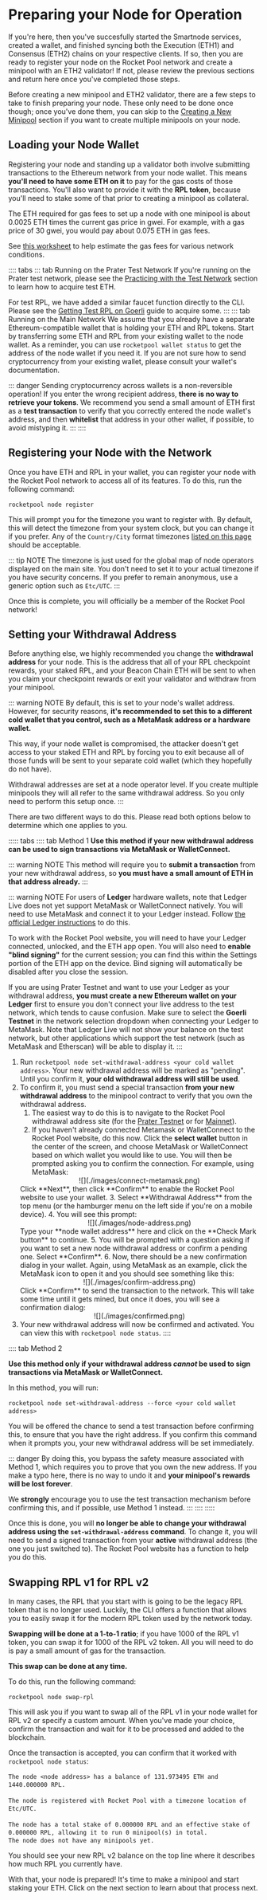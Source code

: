 # Preparing your Node for Operation

If you're here, then you've succesfully started the Smartnode services, created a wallet, and finished syncing both the Execution (ETH1) and Consensus (ETH2) chains on your respective clients. 
If so, then you are ready to register your node on the Rocket Pool network and create a minipool with an ETH2 validator!
If not, please review the previous sections and return here once you've completed those steps.

Before creating a new minipool and ETH2 validator, there are a few steps to take to finish preparing your node.
These only need to be done once though; once you've done them, you can skip to the [Creating a New Minipool](./create-validator.md) section if you want to create multiple minipools on your node.


## Loading your Node Wallet

Registering your node and standing up a validator both involve submitting transactions to the Ethereum network from your node wallet.
This means **you'll need to have some ETH on it** to pay for the gas costs of those transactions.
You'll also want to provide it with the **RPL token**, because you'll need to stake some of that prior to creating a minipool as collateral.

The ETH required for gas fees to set up a node with one minipool is about 0.0025 ETH times the current gas price in gwei.
For example, with a gas price of 30 gwei, you would pay about 0.075 ETH in gas fees.

See [this worksheet](https://docs.google.com/spreadsheets/d/1loB9U8wCIJn73a1DsR-mJJ9PQaYWMlF9asNc7BgM_zc/edit#gid=1413609552https://docs.google.com/spreadsheets/d/1loB9U8wCIJn73a1DsR-mJJ9PQaYWMlF9asNc7BgM_zc/edit#gid=1413609552 ) to help estimate the gas fees for various network conditions.

:::: tabs
::: tab Running on the Prater Test Network
If you're running on the Prater test network, please see the [Practicing with the Test Network](../testnet/overview.md) section to learn how to acquire test ETH.

For test RPL, we have added a similar faucet function directly to the CLI.
Please see the [Getting Test RPL on Goerli](../testnet/overview.md#getting-test-rpl-on-goerli) guide to acquire some.
:::
::: tab Running on the Main Network
We assume that you already have a separate Ethereum-compatible wallet that is holding your ETH and RPL tokens.
Start by transferring some ETH and RPL from your existing wallet to the node wallet.
As a reminder, you can use `rocketpool wallet status` to get the address of the node wallet if you need it.
If you are not sure how to send cryptocurrency from your existing wallet, please consult your wallet's documentation.

::: danger
Sending cryptocurrency across wallets is a non-reversible operation!
If you enter the wrong recipient address, **there is no way to retrieve your tokens**.
We recommend you send a small amount of ETH first as a **test transaction** to verify that you correctly entered the node wallet's address, and then **whitelist** that address in your other wallet, if possible, to avoid mistyping it.
:::
::::


## Registering your Node with the Network

Once you have ETH and RPL in your wallet, you can register your node with the Rocket Pool network to access all of its features.
To do this, run the following command:

```
rocketpool node register
```

This will prompt you for the timezone you want to register with.
By default, this will detect the timezone from your system clock, but you can change it if you prefer.
Any of the `Country/City` format timezones [listed on this page](https://en.wikipedia.org/wiki/List_of_tz_database_time_zones) should be acceptable.

::: tip NOTE
The timezone is just used for the global map of node operators displayed on the main site.
You don't need to set it to your actual timezone if you have security concerns.
If you prefer to remain anonymous, use a generic option such as `Etc/UTC`.
:::

Once this is complete, you will officially be a member of the Rocket Pool network!


## Setting your Withdrawal Address

Before anything else, we highly recommended you change the **withdrawal address** for your node.
This is the address that all of your RPL checkpoint rewards, your staked RPL, and your Beacon Chain ETH will be sent to when you claim your checkpoint rewards or exit your validator and withdraw from your minipool.

::: warning NOTE
By default, this is set to your node's wallet address.
However, for security reasons, **it's recommended to set this to a different cold wallet that you control, such as a MetaMask address or a hardware wallet.**

This way, if your node wallet is compromised, the attacker doesn't get access to your staked ETH and RPL by forcing you to exit because all of those funds will be sent to your separate cold wallet (which they hopefully do not have).

Withdrawal addresses are set at a node operator level. If you create multiple minipools they will all refer to the same withdrawal address. So you only need to perform this setup once.
:::

There are two different ways to do this.
Please read both options below to determine which one applies to you.

::::: tabs
:::: tab Method 1
**Use this method if your new withdrawal address can be used to sign transactions via MetaMask or WalletConnect.**

::: warning NOTE
This method will require you to **submit a transaction** from your new withdrawal address, so **you must have a small amount of ETH in that address already.**
:::

::: warning NOTE
For users of **Ledger** hardware wallets, note that Ledger Live does not yet support MetaMask or WalletConnect natively.
You will need to use MetaMask and connect it to your Ledger instead.
Follow [the official Ledger instructions](https://www.ledger.com/academy/security/the-safest-way-to-use-metamask) to do this.

To work with the Rocket Pool website, you will need to have your Ledger connected, unlocked, and the ETH app open.
You will also need to **enable "blind signing"** for the current session; you can find this within the Settings portion of the ETH app on the device.
Bind signing will automatically be disabled after you close the session.

If you are using Prater Testnet and want to use your Ledger as your withdrawal address, **you must create a new Ethereum wallet on your Ledger** first to ensure you don't connect your live address to the test network, which tends to cause confusion.
Make sure to select the **Goerli Testnet** in the network selection dropdown when connecting your Ledger to MetaMask.
Note that Ledger Live will not show your balance on the test network, but other applications which support the test network (such as MetaMask and Etherscan) will be able to display it.
:::

1. Run `rocketpool node set-withdrawal-address <your cold wallet address>`. Your new withdrawal address will be marked as "pending". Until you confirm it, **your old withdrawal address will still be used**.
2. To confirm it, you must send a special transaction **from your new withdrawal address** to the minipool contract to verify that you own the withdrawal address.
   1. The easiest way to do this is to navigate to the Rocket Pool withdrawal address site (for the [Prater Testnet](https://testnet.rocketpool.net/withdrawal/) or for [Mainnet](https://stake.rocketpool.net/withdrawal/)).
   2. If you haven't already connected Metamask or WalletConnect to the Rocket Pool website, do this now. Click the **select wallet** button in the center of the screen, and choose MetaMask or WalletConnect based on which wallet you would like to use. You will then be prompted asking you to confirm the connection. For example, using MetaMask:
   <center>
   ![](./images/connect-metamask.png)
   </center>
   Click **Next**, then click **Confirm** to enable the Rocket Pool website to use your wallet.
   3. Select **Withdrawal Address** from the top menu (or the hamburger menu on the left side if you're on a mobile device).
   4. You will see this prompt:
   <center>
   ![](./images/node-address.png)
   </center>
   Type your **node wallet address** here and click on the **Check Mark button** to continue.
   5. You will be prompted with a question asking if you want to set a new node withdrawal address or confirm a pending one. Select **Confirm**.
   6. Now, there should be a new confirmation dialog in your wallet. Again, using MetaMask as an example, click the MetaMask icon to open it and you should see something like this:
   <center>
   ![](./images/confirm-address.png)
   </center>
   Click **Confirm** to send the transaction to the network. This will take some time until it gets mined, but once it does, you will see a confirmation dialog:
   <center>
   ![](./images/confirmed.png)
   </center>
3. Your new withdrawal address will now be confirmed and activated. You can view this with `rocketpool node status`.
::::

:::: tab Method 2

**Use this method only if your withdrawal address *cannot* be used to sign transactions via MetaMask or WalletConnect.**

In this method, you will run:

```
rocketpool node set-withdrawal-address --force <your cold wallet address>
```

You will be offered the chance to send a test transaction before confirming this, to ensure that you have the right address.
If you confirm this command when it prompts you, your new withdrawal address will be set immediately.

::: danger
By doing this, you bypass the safety measure associated with Method 1, which requires you to prove that you own the new address.
If you make a typo here, there is no way to undo it and **your minipool's rewards will be lost forever**.

We **strongly** encourage you to use the test transaction mechanism before confirming this, and if possible, use Method 1 instead.
:::
::::
:::::

Once this is done, you will **no longer be able to change your withdrawal address using the `set-withdrawal-address` command**.
To change it, you will need to send a signed transaction from your **active** withdrawal address (the one you just switched to).
The Rocket Pool website has a function to help you do this.


## Swapping RPL v1 for RPL v2

In many cases, the RPL that you start with is going to be the legacy RPL token that is no longer used.
Luckily, the CLI offers a function that allows you to easily swap it for the modern RPL token used by the network today.

**Swapping will be done at a 1-to-1 ratio**; if you have 1000 of the RPL v1 token, you can swap it for 1000 of the RPL v2 token.
All you will need to do is pay a small amount of gas for the transaction.

**This swap can be done at any time.**

To do this, run the following command:

```
rocketpool node swap-rpl
```

This will ask you if you want to swap all of the RPL v1 in your node wallet for RPL v2 or specify a custom amount.
When you've made your choice, confirm the transaction and wait for it to be processed and added to the blockchain.

Once the transaction is accepted, you can confirm that it worked with `rocketpool node status`:

```
The node <node address> has a balance of 131.973495 ETH and 1440.000000 RPL.

The node is registered with Rocket Pool with a timezone location of Etc/UTC.

The node has a total stake of 0.000000 RPL and an effective stake of 0.000000 RPL, allowing it to run 0 minipool(s) in total.
The node does not have any minipools yet.
```

You should see your new RPL v2 balance on the top line where it describes how much RPL you currently have.

With that, your node is prepared!
It's time to make a minipool and start staking your ETH.
Click on the next section to learn about that process next.
